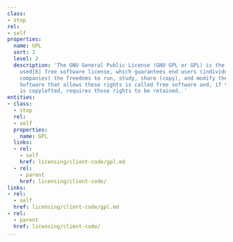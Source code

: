 ```yaml
---
class:
- stop
rel:
- self
properties:
  name: GPL
  sort: 2
  level: 2
  description: 'The GNU General Public License (GNU GPL or GPL) is the most widely
    used[6] free software license, which guarantees end users (individuals, organizations,
    companies) the freedoms to run, study, share (copy), and modify the software.
    Software that allows these rights is called free software and, if the software
    is copylefted, requires those rights to be retained. '
entities:
- class:
  - stop
  rel:
  - self
  properties:
    name: GPL
  links:
  - rel:
    - self
    href: licensing/client-code/gpl.md
  - rel:
    - parent
    href: licensing/client-code/
links:
- rel:
  - self
  href: licensing/client-code/gpl.md
- rel:
  - parent
  href: licensing/client-code/
...
```

